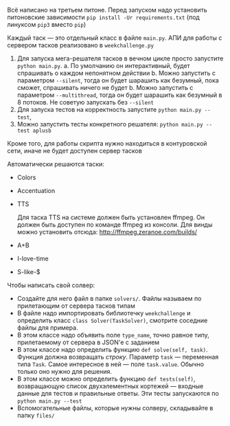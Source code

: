 Всё написано на третьем питоне. Перед запуском надо установить питоновские зависимости
    `pip install -Ur requirements.txt` (под линуксом `pip3` вместо `pip`)

Каждый таск — это отдельный класс в файле `main.py`. 
АПИ для работы с сервером тасков реализовано в `weekchallenge.py`

1. Для запуска мега-решателя тасков в вечном цикле просто запустите `python main.py`.
    a. По умолчанию он интерактивный, будет спрашивать о каждом непонятном действии
    b. Можно запустить с параметром `--silent`, тогда он будет шарашить как безумный, пока сможет, спрашивать ничего не будет
    b. Можно запустить с параметром `--multithread`, тогда он будет шарашить как безумный в 8 потоков. Не советую запускать без `--silent`
1. Для запуска тестов на корректность запустите `python main.py --test`, 
1. Можно запустить тесты конкретного решателя: `python main.py --test aplusb`


Кроме того, для работы скрипта нужно находиться в контуровской сети, иначе не будет доступен сервер тасков

Автоматически решаются таски:

* Colors
* Accentuation
* TTS
    
    Для таска TTS на системе должен быть установлен ffmpeg. Он должен быть доступен по команде ffmpeg из консоли. Для винды можно установить отсюда: http://ffmpeg.zeranoe.com/builds/

* A+B
* I-love-time
* S-like-$

Чтобы написать свой солвер:

* Создайте для него файл в папке `solvers/`. Файлы называем по прилетающим от сервера тасков типам
* В файле надо импортировать библиотечку `weekchallenge` и определить класс `class Solver(TaskSolver)`, смотрите соседние файлы для примера.
* В этом классе надо объявить поле `type_name`, точно равное типу, прилетаемому от сервера в JSON'е с заданием
* В этом классе надо определить функцию `def solve(self, task)`. Функция должна возвращать *строку*. Параметр `task` — переменная типа `Task`. Самое интересное в ней — поле `task.value`. Обычно только оно нужно для решения.
* В этом классе можно определить функцию `def tests(self)`, возвращающую список двухэлементных кортежей — входные данные для тестов и правильные ответы. Эти тесты запускаются по `python main.py --test`
* Вспомогательные файлы, которые нужны солверу, складывайте в папку `files/`
